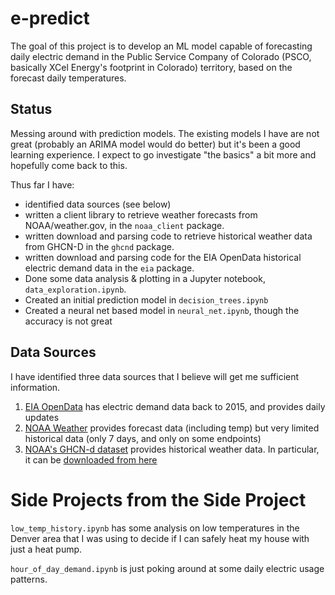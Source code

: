 # e-predict
The goal of this project is to develop an ML model capable of forecasting daily electric demand in the 
Public Service Company of Colorado (PSCO, basically XCel Energy's footprint in Colorado) territory, based on the forecast daily temperatures. 

## Status
Messing around with prediction models. The existing models I have are not great (probably an ARIMA model would do better)
but it's been a good learning experience. I expect to go investigate "the basics" a bit more and hopefully come back to this.

Thus far I have:
 - identified data sources (see below)
 - written a client library to retrieve weather forecasts from NOAA/weather.gov, in the `noaa_client` package.
 - written download and parsing code to retrieve historical weather data from GHCN-D in the `ghcnd` package.
 - written download and parsing code for the EIA OpenData historical electric demand data in the `eia` package.
 - Done some data analysis & plotting in a Jupyter notebook,  `data_exploration.ipynb`.
 - Created an initial prediction model in `decision_trees.ipynb`
 - Created a neural net based model in `neural_net.ipynb`, though the accuracy is not great

## Data Sources
I have identified three data sources that I believe will get me sufficient information.

1. [EIA OpenData](https://www.eia.gov/opendata/) has electric demand data back to 2015, and provides daily updates
2. [NOAA Weather](https://www.weather.gov/documentation/services-web-api) provides forecast data (including temp) but very limited historical data (only 7 days, and only on some endpoints)
3. [NOAA's GHCN-d dataset](https://www.ncei.noaa.gov/products/land-based-station/global-historical-climatology-network-daily) provides historical weather data. In particular, it can be [downloaded from here](https://www1.ncdc.noaa.gov/pub/data/ghcn/daily/)

# Side Projects from the Side Project
`low_temp_history.ipynb` has some analysis on low temperatures in the Denver area that I was using to decide if I 
can safely heat my house with just a heat pump.

`hour_of_day_demand.ipynb` is just poking around at some daily electric usage patterns.


